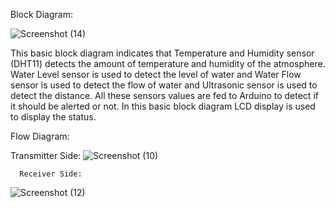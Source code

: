 Block Diagram:

![Screenshot (14)](https://user-images.githubusercontent.com/68070984/155720440-3a9a092a-9c5d-4d91-9e2e-ef7e030bd3a1.png)

This basic block diagram indicates that Temperature and Humidity sensor (DHT11) detects the amount of temperature and humidity of the atmosphere. Water Level sensor is used to
detect the level of water and Water Flow sensor is used to detect the flow of water and Ultrasonic sensor is used to detect the distance. All these sensors values are fed to
Arduino to detect if it should be alerted or not. In this basic block diagram LCD display is used to display the status.

Flow Diagram:

Transmitter Side:
      ![Screenshot (10)](https://user-images.githubusercontent.com/68070984/155719760-99a39f98-fe8c-4498-a688-dff79c20a638.png)
      
      Receiver Side:

![Screenshot (12)](https://user-images.githubusercontent.com/68070984/155719997-e5b4ecaa-bcc3-41dd-b3a9-d35e99336e78.png)
